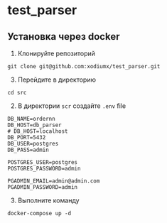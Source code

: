 # test_parser

## Установка через docker
1. Клонируйте репозиторий
```
git clone git@github.com:xodiumx/test_parser.git
```
3. Перейдите в директорию
```
cd src
```
2. В директории `scr` создайте `.env` file
```
DB_NAME=ordernn
DB_HOST=db_parser
# DB_HOST=localhost
DB_PORT=5432
DB_USER=postgres
DB_PASS=admin

POSTGRES_USER=postgres
POSTGRES_PASSWORD=admin

PGADMIN_EMAIL=admin@admin.com
PGADMIN_PASSWORD=admin
```
3. Выполните команду
```
docker-compose up -d
```